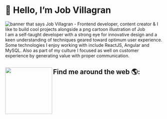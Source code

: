 # 👋 Hello, I’m Job Villagran

<img src="https://i.ibb.co/61S7pTy/Group-1.png" alt="banner that says Job Villagran - Frontend developer, content creator & I like to build cool projects alongside a png cartoon illustration of Job">
I am a self-taught developer with a strong eye for innovative design and a keen understanding of techniques geared toward optimum user experience. Some technologies I enjoy working with include ReactJS, Angular and MySQL. Also as part of my culture I focused as well on customer experience by generating value with proper communication.


## Find me around the web 🌎: <a href="https://github.com/JobVillagran"><img align="left" width="150" height="150" src="https://github.com/JobVillagran"></a>

</body>
